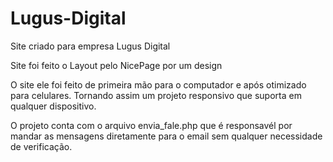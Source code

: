 # Lugus-Digital
Site criado para empresa Lugus Digital

Site foi feito o Layout pelo NicePage por um design

O site ele foi feito de primeira mão para o computador e após otimizado para celulares.
Tornando assim um projeto responsivo que suporta em qualquer dispositivo.

O projeto conta com o arquivo envia_fale.php que é responsavél por mandar as mensagens diretamente para o email sem qualquer necessidade de verificação.
